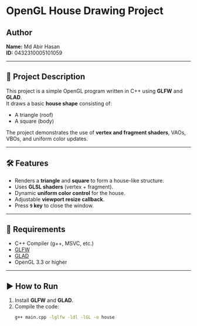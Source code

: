 # OpenGL House Drawing Project

## Author
**Name:** Md Abir Hasan  
**ID:** 0432310005101059  

---

## 📌 Project Description
This project is a simple OpenGL program written in C++ using **GLFW** and **GLAD**.  
It draws a basic **house shape** consisting of:
- A triangle (roof)
- A square (body)

The project demonstrates the use of **vertex and fragment shaders**, VAOs, VBOs, and uniform color updates.

---

## 🛠️ Features
- Renders a **triangle** and **square** to form a house-like structure.  
- Uses **GLSL shaders** (vertex + fragment).  
- Dynamic **uniform color control** for the house.  
- Adjustable **viewport resize callback**.  
- Press **`9` key** to close the window.  

---

## 🚀 Requirements
- C++ Compiler (g++, MSVC, etc.)  
- [GLFW](https://www.glfw.org/)  
- [GLAD](https://glad.dav1d.de/)  
- OpenGL 3.3 or higher  

---

## ▶️ How to Run
1. Install **GLFW** and **GLAD**.  
2. Compile the code:  
   ```bash
   g++ main.cpp -lglfw -ldl -lGL -o house
